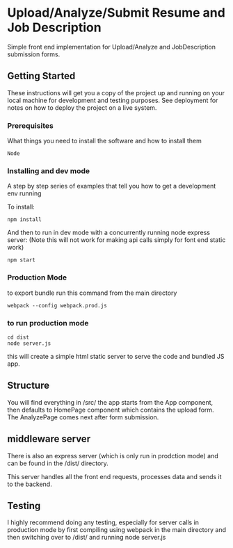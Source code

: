 # Upload/Analyze/Submit Resume and Job Description

Simple front end implementation for Upload/Analyze and JobDescription submission forms.

## Getting Started

These instructions will get you a copy of the project up and running on your local machine for development and testing purposes. See deployment for notes on how to deploy the project on a live system.

### Prerequisites

What things you need to install the software and how to install them

```
Node
```

### Installing and dev mode

A step by step series of examples that tell you how to get a development env running

To install:

```
npm install
```

And then to run in dev mode with a concurrently running node express server: (Note this will not work for making api calls simply for font end static work)

```
npm start
```




### Production Mode

to export bundle run this command from the main directory

```
webpack --config webpack.prod.js
```

### to run production mode 


```
cd dist
node server.js
```

this will create a simple html static server to serve the code and bundled JS app.

## Structure

You will find everything in /src/ the app starts from the App component, then defaults to HomePage component which contains the upload form.
The AnalyzePage comes next after form submission.


## middleware server

There is also an express server (which is only run in prodction mode) and can be found in the /dist/ directory.

This server handles all the front end requests, processes data and sends it to the backend.


## Testing

I highly recommend doing any testing, especially for server calls in production mode by first compiling using webpack in the main directory
and then switching over to /dist/ and running node server.js 

